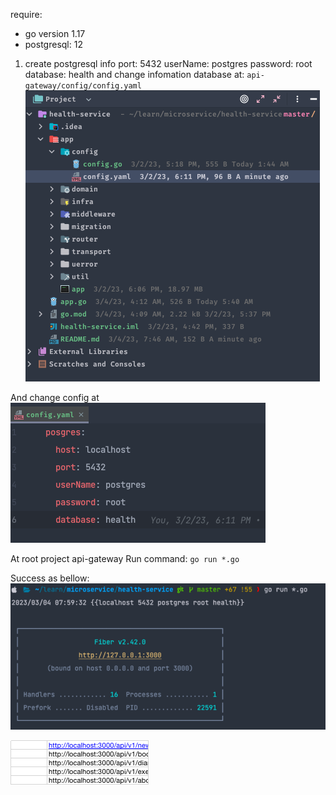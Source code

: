 require:
+ go version 1.17
+ postgresql: 12

1. create postgresql info
     port: 5432
     userName: postgres
     password: root
     database: health
and change infomation database at: `api-gateway/config/config.yaml`
![root project config](config_file.png)

And change config at
![content yaml file config](config_file_yaml.png)

At root project api-gateway
Run command: `go run *.go`

Success as bellow:
![go_run_command](go_run_command.png)

![img_2.png](img_2.png)